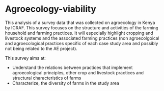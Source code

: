 # Agroecology-viability
This analysis of a survey data that was collected on agroecology in Kenya by ICRAF.
This survey focuses on the structure and activities of the farming household and farming practices. It will especially highlight cropping and livestock systems and the associated farming practices (non agroecolgoical and agroecological practices specific of each case study area and possibly not being related to the AE project). 

This survey aims at:
-	Understand the relations between practices that implement agroecological principles, other crop and livestock practices and structural characteristics of farms
-	Characterize, the diversity of farms in the study area
